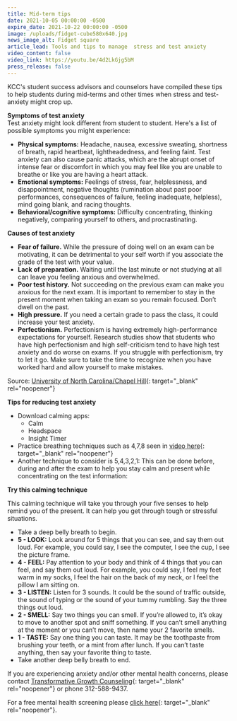 ```yaml
---
title: Mid-term tips
date: 2021-10-05 00:00:00 -0500
expire_date: 2021-10-22 00:00:00 -0500
image: /uploads/fidget-cube580x640.jpg
news_image_alt: Fidget square
article_lead: Tools and tips to manage  stress and test anxiety
video_content: false
video_link: https://youtu.be/4d2LkGjg5bM
press_release: false
---
```

KCC's student success advisors and counselors have compiled these tips to help students during mid-terms and other times when stress and test-anxiety might crop up.

**Symptoms of test anxiety**<br>Test anxiety might look different from student to student. Here's a list of possible symptoms you might experience:

* **Physical symptoms:** Headache, nausea, excessive sweating, shortness of breath, rapid heartbeat, lightheadedness, and feeling faint. Test anxiety can also cause panic attacks, which are the abrupt onset of intense fear or discomfort in which you may feel like you are unable to breathe or like you are having a heart attack.
* **Emotional symptoms:** Feelings of stress, fear, helplessness, and disappointment, negative thoughts (rumination about past poor performances, consequences of failure, feeling inadequate, helpless), mind going blank, and racing thoughts.
* **Behavioral/cognitive symptoms:** Difficulty concentrating, thinking negatively, comparing yourself to others, and procrastinating.

**Causes of test anxiety**

* **Fear of failure.** While the pressure of doing well on an exam can be motivating, it can be detrimental to your self worth if you associate the grade of the test with your value.
* **Lack of preparation.** Waiting until the last minute or not studying at all can leave you feeling anxious and overwhelmed.
* **Poor test history.** Not succeeding on the previous exam can make you anxious for the next exam. It is important to remember to stay in the present moment when taking an exam so you remain focused. Don’t dwell on the past.
* **High pressure.** If you need a certain grade to pass the class, it could increase your test anxiety.
* **Perfectionism.** Perfectionism is having extremely high-performance expectations for yourself. Research studies show that students who have high perfectionism and high self-criticism tend to have high test anxiety and do worse on exams. If you struggle with perfectionism, try to let it go. Make sure to take the time to recognize when you have worked hard and allow yourself to make mistakes.

Source: [University of North Carolina/Chapel Hill](https://learningcenter.unc.edu/tips-and-tools/tackling-test-anxiety/){: target="_blank" rel="noopener"}

**Tips for reducing test anxiety**

* Download calming apps:
  * Calm&nbsp;
  * Headspace
  * Insight Timer
* Practice breathing techniques such as 4,7,8 seen in [video here](https://www.youtube.com/watch?v=j-1n3KJR1I8){: target="_blank" rel="noopener"}
* Another technique to consider is 5,4,3,2,1: This can be done before, during and after the exam to help you stay calm and present while concentrating on the test information:

**Try this calming technique**

This calming technique will take you through your five senses to help remind you of the present. It can help you get through tough or stressful situations.&nbsp;

* Take a deep belly breath to begin.&nbsp;
* **5 - LOOK:** Look around for 5 things that you can see, and say them out loud. For example, you could say, I see the computer, I see the cup, I see the picture frame.&nbsp;
* **4 - FEEL:** Pay attention to your body and think of 4 things that you can feel, and say them out loud. For example, you could say, I feel my feet warm in my socks, I feel the hair on the back of my neck, or I feel the pillow I am sitting on.
* **3 - LISTEN:** Listen for 3 sounds. It could be the sound of traffic outside, the sound of typing or the sound of your tummy rumbling. Say the three things out loud.
* **2 - SMELL:** Say two things you can smell. If you’re allowed to, it’s okay to move to another spot and sniff something. If you can’t smell anything at the moment or you can’t move, then name your 2 favorite smells.
* **1 - TASTE:** Say one thing you can taste. It may be the toothpaste from brushing your teeth, or a mint from after lunch. If you can’t taste anything, then say your favorite thing to taste.
* Take another deep belly breath to end.

If you are experiencing anxiety and/or other mental health concerns, please contact [Transformative Growth Counseling](https://www.kcc.edu/student-resources/counseling-and-referral-services/){: target="_blank" rel="noopener"}&nbsp;or phone 312-588-9437.

For a free mental health screening please [click here](https://www.helpyourselfhelpothers.org/){: target="_blank" rel="noopener"}.
